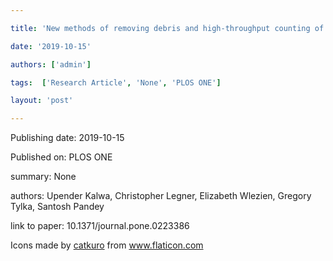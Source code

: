 ---
title: 'New methods of removing debris and high-throughput counting of cyst nematode eggs extracted from field soil'
date: '2019-10-15'
authors: ['admin']
tags:  ['Research Article', 'None', 'PLOS ONE']
layout: 'post'
---
Publishing date: 2019-10-15

Published on: PLOS ONE

summary: None

authors: Upender Kalwa, Christopher Legner, Elizabeth Wlezien, Gregory Tylka, Santosh Pandey

link to paper: 10.1371/journal.pone.0223386

Icons made by <a href="https://www.flaticon.com/free-icon/bookshelves_3576884" title="catkuro">catkuro</a> from <a href="https://www.flaticon.com/" title="Flaticon"> www.flaticon.com</a>